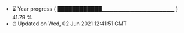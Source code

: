 - ⏳ Year progress { ████████████▁▁▁▁▁▁▁▁▁▁▁▁▁▁▁▁▁▁ } 41.79 %
- ⏰ Updated on Wed, 02 Jun 2021 12:41:51 GMT

